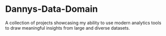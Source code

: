 # Dannys-Data-Domain
A collection of projects showcasing my ability to use modern analytics tools to draw meaningful insights from large and diverse datasets.
